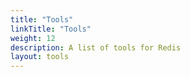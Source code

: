 ```yaml
---
title: "Tools"
linkTitle: "Tools"
weight: 12
description: A list of tools for Redis
layout: tools
---
```


